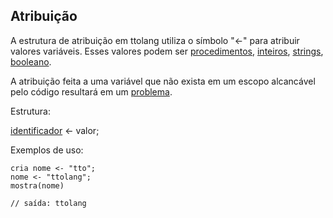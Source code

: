 ## Atribuição
A estrutura de atribuição em ttolang utiliza o símbolo "<-" para atribuir valores variáveis. 
Esses valores podem ser [procedimentos](procedimentos.md), [inteiros](inteiros.md), [strings](strings.md), [booleano](booleano.md). 

A atribuição feita a uma variável que não exista em um escopo alcancável pelo código resultará em um [problema](problema.md). 

Estrutura:

[identificador](identificador.md) <- valor;

Exemplos de uso:
 ```
cria nome <- "tto";
nome <- "ttolang";
mostra(nome)

// saída: ttolang
```